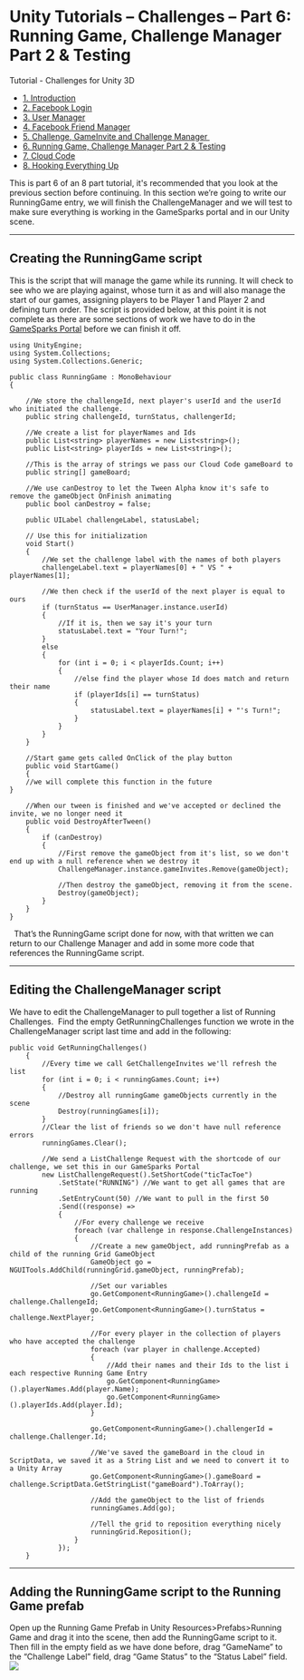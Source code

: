 # Unity Tutorials – Challenges – Part 6: Running Game, Challenge Manager Part 2 & Testing

Tutorial - Challenges for Unity 3D

  * [1. Introduction](/tutorials/unity-tutorials-challenges-part-1-introduction)
  * [2\. Facebook Login](/tutorials/unity-tutorials-challenges-part-2-facebook-login)
  * [3. User Manager](/tutorials/unity-tutorials-challenges-part-3-user-manager)
  * [4. Facebook Friend Manager](/tutorials/unity-tutorials-challenges-part-4-facebook-friend-manager)
  * [5. Challenge, GameInvite and Challenge Manager ](/tutorials/unity-tutorials-challenges-part-5-challenge-gameinvite-and-challenge-manager)
  * [6\. Running Game, Challenge Manager Part 2 & Testing](/tutorials/unity-tutorials-challenges-part-6-running-game-challenge-manager-part-2-testing)
  * [7\. Cloud Code](/tutorials/unity-tutorials-challenges-part-7-cloud-code)
  * [8\. Hooking Everything Up](/tutorials/unity-tutorials-challenges-part-8-hooking-everything-up)

This is part 6 of an 8 part tutorial, it's recommended that you look at the previous section before continuing. In this section we’re going to write our RunningGame entry, we will finish the ChallengeManager and we will test to make sure everything is working in the GameSparks portal and in our Unity scene.

* * *

##

## Creating the RunningGame script

This is the script that will manage the game while its running. It will check to see who we are playing against, whose turn it as and will also manage the start of our games, assigning players to be Player 1 and Player 2 and defining turn order. The script is provided below, at this point it is not complete as there are some sections of work we have to do in the [GameSparks Portal](http://portal.gamesparks.net) before we can finish it off.


    using UnityEngine;
    using System.Collections;
    using System.Collections.Generic;

    public class RunningGame : MonoBehaviour
    {

    	//We store the challengeId, next player's userId and the userId who initiated the challenge.
    	public string challengeId, turnStatus, challengerId;

    	//We create a list for playerNames and Ids
    	public List<string> playerNames = new List<string>();
    	public List<string> playerIds = new List<string>();

    	//This is the array of strings we pass our Cloud Code gameBoard to
    	public string[] gameBoard;

    	//We use canDestroy to let the Tween Alpha know it's safe to remove the gameObject OnFinish animating
    	public bool canDestroy = false;

    	public UILabel challengeLabel, statusLabel;

    	// Use this for initialization
    	void Start()
    	{
    		//We set the challenge label with the names of both players
    		challengeLabel.text = playerNames[0] + " VS " + playerNames[1];

    		//We then check if the userId of the next player is equal to ours
    		if (turnStatus == UserManager.instance.userId)
    		{
    			//If it is, then we say it's your turn
    			statusLabel.text = "Your Turn!";
    		}
    		else
    		{
    			for (int i = 0; i < playerIds.Count; i++)
    			{
    				//else find the player whose Id does match and return their name
    				if (playerIds[i] == turnStatus)
    				{
    					statusLabel.text = playerNames[i] + "'s Turn!";
    				}
    			}
    		}
    	}

    	//Start game gets called OnClick of the play button
    	public void StartGame()
    	{
    	//we will complete this function in the future
    }

    	//When our tween is finished and we've accepted or declined the invite, we no longer need it
    	public void DestroyAfterTween()
    	{
    		if (canDestroy)
    		{
    			//First remove the gameObject from it's list, so we don't end up with a null reference when we destroy it
    			ChallengeManager.instance.gameInvites.Remove(gameObject);

    			//Then destroy the gameObject, removing it from the scene.
    			Destroy(gameObject);
    		}
    	}
    }


  That’s the RunningGame script done for now, with that written we can return to our Challenge Manager and add in some more code that references the RunningGame script.

* * *

##

## Editing the ChallengeManager script

We have to edit the ChallengeManager to pull together a list of Running Challenges.  Find the empty GetRunningChallenges function we wrote in the ChallengeManager script last time and add in the following:


    public void GetRunningChallenges()
    	{
    		//Every time we call GetChallengeInvites we'll refresh the list
    		for (int i = 0; i < runningGames.Count; i++)
    		{
    			//Destroy all runningGame gameObjects currently in the scene
    			Destroy(runningGames[i]);
    		}
    		//Clear the list of friends so we don't have null reference errors
    		runningGames.Clear();

    		//We send a ListChallenge Request with the shortcode of our challenge, we set this in our GameSparks Portal
    		new ListChallengeRequest().SetShortCode("ticTacToe")
    			.SetState("RUNNING") //We want to get all games that are running
    			.SetEntryCount(50) //We want to pull in the first 50
    			.Send((response) =>
    			{
    				//For every challenge we receive
    				foreach (var challenge in response.ChallengeInstances)
    				{
    					//Create a new gameObject, add runningPrefab as a child of the running Grid GameObject
    					GameObject go = NGUITools.AddChild(runningGrid.gameObject, runningPrefab);

    					//Set our variables
    					go.GetComponent<RunningGame>().challengeId = challenge.ChallengeId;
    					go.GetComponent<RunningGame>().turnStatus = challenge.NextPlayer;

    					//For every player in the collection of players who have accepted the challenge
    					foreach (var player in challenge.Accepted)
    					{
    						//Add their names and their Ids to the list i each respective Running Game Entry
    						go.GetComponent<RunningGame>().playerNames.Add(player.Name);
    						go.GetComponent<RunningGame>().playerIds.Add(player.Id);
    					}

    					go.GetComponent<RunningGame>().challengerId = challenge.Challenger.Id;

    					//We've saved the gameBoard in the cloud in ScriptData, we saved it as a String List and we need to convert it to a Unity Array
    					go.GetComponent<RunningGame>().gameBoard = challenge.ScriptData.GetStringList("gameBoard").ToArray();

    					//Add the gameObject to the list of friends
    					runningGames.Add(go);

    					//Tell the grid to reposition everything nicely
    					runningGrid.Reposition();
    				}
    			});
    	}

* * *

##

## Adding the RunningGame script to the Running Game prefab

Open up the Running Game Prefab in Unity Resources>Prefabs>Running Game and drag it into the scene, then add the RunningGame script to it. Then fill in the empty field as we have done before, drag “GameName” to the “Challenge Label” field, drag “Game Status” to the “Status Label” field. ![](https://lh3.googleusercontent.com/XlQNaoFwH_K5xCxh-CA7FgXf1-rNqXMn1KWkR4i8uVmF_6yf1JuA_lWCwbffFELOdl5SLwVriYXicOJfjdVxu_1VDsFIxSLiDGzPQg-vx6zljXArJKtPbJkfqu2_2p8IsA)
